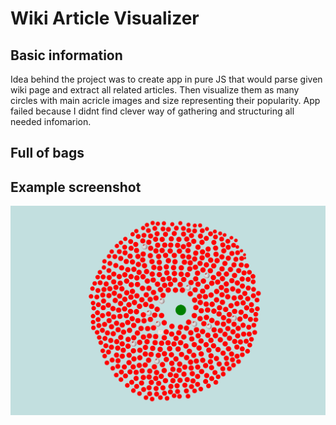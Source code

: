 # Wiki Article Visualizer

## Basic information

Idea behind the project was to create app in pure JS that would parse given wiki page and extract all related articles. Then visualize them as many circles with main acricle images and size representing their popularity. App failed because I didnt find clever way of gathering and structuring all needed infomarion.

## Full of bags

## Example screenshot

![alt text][example1]

[example1]: images/MainExample.png
